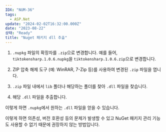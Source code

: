 ```yaml
---
IDX: "NUM-36"
tags:
  - ASP.Net
update: "2024-02-02T16:32:00.000Z"
date: "2023-08-22"
상태: "Ready"
title: "Nuget 패키지 dll 추출"
---
```

1. `.nupkg` 파일의 확장자를 `.zip`으로 변경합니다. 예를 들어, `tiktokensharp.1.0.6.nupkg`을 `tiktokensharp.1.0.6.zip`으로 변경합니다.

1. ZIP 압축 해제 도구 (예: WinRAR, 7-Zip 등)를 사용하여 변경된 `.zip` 파일을 엽니다.

1. `.zip` 파일 내에서 `lib` 폴더나 해당하는 폴더를 찾아 `.dll` 파일을 찾습니다.

1. 해당 `.dll` 파일을 추출합니다.

이렇게 하면 `.nupkg`에서 원하는 `.dll` 파일을 얻을 수 있습니다.



이렇게 하면 의존성, 버전 호환성 등의 문제가 발생할 수 있고 NuGet 패키지 관리 기능도 사용할 수 없기 때문에 권장하지 않는 방법입니다.

